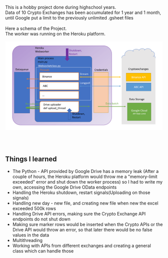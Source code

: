 This is a hobby project done during highschool years.<br>
Data of 10 Crypto Exchanges has been accumulated for 1 year and 1 month, <br>until Google put a limit to the previously unlimited .gsheet files
<br><br>
Here a schema of the Project.<br>
The worker was running on the Heroku platform.<br><br>
![](schema.png)

<br><br>
## Things I learned
- The Python - API provided by Google Drive has a memory leak (After a couple of hours, the Heroku platform would throw me a "memory-limit exceeded" error and shut down the worker process)
so I had to write my own, accessing the Google Drive OData endpoints
- Handling the Heroku shutdown, restart signals(Uploading on those signals)
- Handling new day - new file, and creating new file when new the excel exceeded 500k rows
- Handling Drive API errors, making sure the Crypto Exchange API endpoints do not shut down
- Making sure marker rows would be inserted when the Crypto APIs or the Drive API would throw an error, so that later there would be no false values in the data
- Multithreading
- Working with APIs from different exchanges and creating a general class which can handle those


